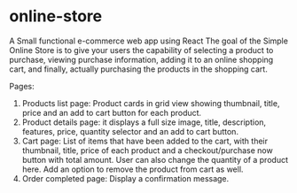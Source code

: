 # online-store
A Small functional e-commerce web app using React 
The goal of the Simple Online Store is to give your users the capability of selecting a product to purchase, viewing purchase information, adding it to an online shopping cart, and finally, actually purchasing the products in the shopping cart.


Pages:
1) Products list page: Product cards in grid view showing thumbnail, title, price and an add to cart button for each product.
2) Product details page: it displays a full size image, title, description, features, price, quantity selector and an add to cart button.
3) Cart page: List of items that have been added to the cart, with their thumbnail, title, price of each product and a checkout/purchase now button with total amount. User can also change the quantity of a product here. Add an option to remove the product from cart as well.
4) Order completed page: Display a confirmation message.
